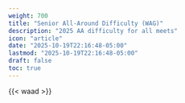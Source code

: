 ```yaml
---
weight: 700
title: "Senior All-Around Difficulty (WAG)"
description: "2025 AA difficulty for all meets"
icon: "article"
date: "2025-10-19T22:16:48-05:00"
lastmod: "2025-10-19T22:16:48-05:00"
draft: false
toc: true
---
```


{{< waad >}}